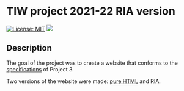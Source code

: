 # TIW project 2021-22 RIA version

[![License: MIT](https://img.shields.io/badge/License-MIT-yellow.svg)](https://opensource.org/licenses/MIT)
[![](https://img.shields.io/badge/Documentation--blue)](documentation/documentation.pdf)


## Description
The goal of the project was to create a website that conforms to the [specifications](TIW_progetti_2021-22-v2.pdf) of Project 3.

Two versions of the website were made: [pure HTML](https://github.com/GioBar00/tiw2022) and RIA.
